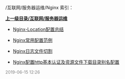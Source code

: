 /互联网/服务器运维/Nginx 索引：


**[上一级目录/互联网/服务器运维](/互联网/服务器运维/index.md)**

- [Nginx-Location配置总结](/互联网/服务器运维/Nginx/Nginx-Location配置总结.md)

- [Nginx常用配置范例](/互联网/服务器运维/Nginx/Nginx常用配置范例.md)

- [Nginx日志文件切割](/互联网/服务器运维/Nginx/Nginx日志文件切割.md)

- [Nginx配置http基本认证及资源文件下载目录别名配置](/互联网/服务器运维/Nginx/Nginx配置http基本认证及资源文件下载目录别名配置.md)


<font size=2 color='grey'> 2019-06-15 12:26 </font>
